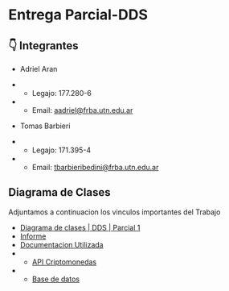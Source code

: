 # Entrega Parcial-DDS

## :point_down: Integrantes

* Adriel Aran 
* * Legajo: 177.280-6
* * Email: aadriel@frba.utn.edu.ar

* Tomas Barbieri
* * Legajo: 171.395-4
* * Email: tbarbieribedini@frba.utn.edu.ar

    
## Diagrama de Clases

Adjuntamos a continuacion los vinculos importantes del Trabajo
* [Diagrama de clases | DDS | Parcial 1](https://app.diagrams.net/#G18Nb15-Y1d4FcDwp68NCfPqeZ5dKPZ0jW)
* [Informe](https://adjuntar.com/)
* [Documentacion Utilizada](https://adjuntar.com/)
* * [API Criptomonedas](https://adjuntar.com/)
* * [Base de datos](https://adjuntar.com/)